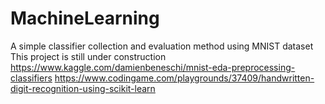 # MachineLearning
A simple classifier collection and evaluation method using MNIST dataset
This project is still under construction
https://www.kaggle.com/damienbeneschi/mnist-eda-preprocessing-classifiers
https://www.codingame.com/playgrounds/37409/handwritten-digit-recognition-using-scikit-learn
